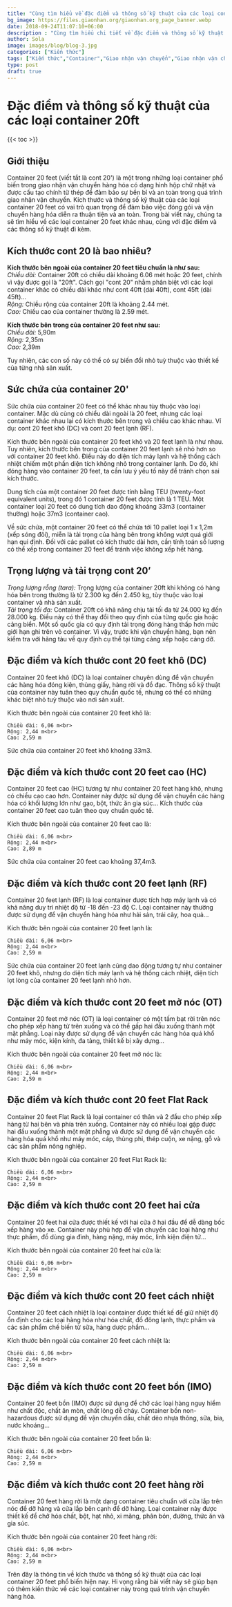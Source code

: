 ```yaml
---
title: "Cùng tìm hiểu về đặc điểm và thông số kỹ thuật của các loại container 20ft (Mới cập nhật)"
bg_image: https://files.giaonhan.org/giaonhan.org_page_banner.webp
date: 2018-09-24T11:07:10+06:00
description : "Cùng tìm hiểu chi tiết về đặc điểm và thông số kỹ thuật của các loại container 20ft để chọn loại container phù hợp theo nhu cầu"
author: Sola
image: images/blog/blog-3.jpg
categories: ["Kiến thức"]
tags: ["Kiến thức","Container","Giao nhận vận chuyển","Giao nhận vận chuyển đường biển","Giao nhận vận chuyển đường bộ","Giao nhận vận chuyển đường sắt"]
type: post
draft: true
---
```


# Đặc điểm và thông số kỹ thuật của các loại container 20ft

{{< toc >}}

## Giới thiệu

Container 20 feet (viết tắt là cont 20') là một trong những loại container phổ biến trong giao nhận vận chuyển hàng hóa có dạng hình hộp chữ nhật và được cấu tạo chính từ thép để đảm bảo sự bền bỉ và an toàn trong quá trình giao nhận vận chuyển. Kích thước và thông số kỹ thuật của các loại container 20 feet có vai trò quan trọng để đảm bảo việc đóng gói và vận chuyển hàng hóa diễn ra thuận tiện và an toàn. Trong bài viết này, chúng ta sẽ tìm hiểu về các loại container 20 feet khác nhau, cùng với đặc điểm và các thông số kỹ thuật đi kèm.

## Kích thước cont 20 là bao nhiêu?

**Kích thước bên ngoài của container 20 feet tiêu chuẩn là như sau:** <br>
*Chiều dài:* Container 20ft có chiều dài khoảng 6.06 mét hoặc 20 feet, chính vì vậy được gọi là "20ft". Cách gọi "cont 20" nhằm phân biệt với các loại container khác có chiều dài khác như cont 40ft (dài 40ft), cont 45ft (dài 45ft)...<br>
*Rộng:* Chiều rộng của container 20ft là khoảng 2.44 mét.<br>
*Cao:* Chiều cao của container thường là 2.59 mét.

**Kích thước bên trong của container 20 feet như sau:** <br>
*Chiều dài:* 5,90m<br>
*Rộng:* 2,35m<br>
*Cao:* 2,39m

Tuy nhiên, các con số này có thể có sự biến đổi nhỏ tuỳ thuộc vào thiết kế của từng nhà sản xuất.

## Sức chứa của container 20'

Sức chứa của container 20 feet có thể khác nhau tùy thuộc vào loại container. Mặc dù cùng có chiều dài ngoài là 20 feet, nhưng các loại container khác nhau lại có kích thước bên trong và chiều cao khác nhau. Ví dụ: cont 20 feet khô (DC) và cont 20 feet lạnh (RF).

Kích thước bên ngoài của container 20 feet khô và 20 feet lạnh là như nhau. Tuy nhiên, kích thước bên trong của container 20 feet lạnh sẽ nhỏ hơn so với container 20 feet khô. Điều này do diện tích máy lạnh và hệ thống cách nhiệt chiếm một phần diện tích không nhỏ trong container lạnh. Do đó, khi đóng hàng vào container 20 feet, ta cần lưu ý yếu tố này để tránh chọn sai kích thước.

Dung tích của một container 20 feet được tính bằng TEU (twenty-foot equivalent units), trong đó 1 container 20 feet được tính là 1 TEU. Một container loại 20 feet có dung tích dao động khoảng 33m3 (container thường) hoặc 37m3 (container cao).

Về sức chứa, một container 20 feet có thể chứa tới 10 pallet loại 1 x 1,2m (xếp sóng đôi), miễn là tải trọng của hàng bên trong không vượt quá giới hạn qui định. Đối với các pallet có kích thước dài hơn, cần tính toán số lượng có thể xếp trong container 20 feet để tránh việc không xếp hết hàng.

## Trọng lượng và tải trọng cont 20’

*Trọng lượng rỗng (tara):* Trọng lượng của container 20ft khi không có hàng hóa bên trong thường là từ 2.300 kg đến 2.450 kg, tùy thuộc vào loại container và nhà sản xuất.<br>
*Tải trọng tối đa:* Container 20ft có khả năng chịu tải tối đa từ 24.000 kg đến 28.000 kg. Điều này có thể thay đổi theo quy định của từng quốc gia hoặc cảng biển. Một số quốc gia có quy định tải trọng đóng hàng thấp hơn mức giới hạn ghi trên vỏ container. Vì vậy, trước khi vận chuyển hàng, bạn nên kiểm tra với hãng tàu về quy định cụ thể tại từng cảng xếp hoặc cảng dỡ.

## Đặc điểm và kích thước cont 20 feet khô (DC)

Container 20 feet khô (DC) là loại container chuyên dùng để vận chuyển các hàng hóa đóng kiện, thùng giấy, hàng rời và đồ đạc. Thông số kỹ thuật của container này tuân theo quy chuẩn quốc tế, nhưng có thể có những khác biệt nhỏ tuỳ thuộc vào nơi sản xuất.

Kích thước bên ngoài của container 20 feet khô là:

    Chiều dài: 6,06 m<br>
    Rộng: 2,44 m<br>
    Cao: 2,59 m

Sức chứa của container 20 feet khô khoảng 33m3.

## Đặc điểm và kích thước cont 20 feet cao (HC)

Container 20 feet cao (HC) tương tự như container 20 feet hàng khô, nhưng có chiều cao cao hơn. Container này được sử dụng để vận chuyển các hàng hóa có khối lượng lớn như gạo, bột, thức ăn gia súc... Kích thước của container 20 feet cao tuân theo quy chuẩn quốc tế.

Kích thước bên ngoài của container 20 feet cao là:

    Chiều dài: 6,06 m<br>
    Rộng: 2,44 m<br>
    Cao: 2,89 m

Sức chứa của container 20 feet cao khoảng 37,4m3.

## Đặc điểm và kích thước cont 20 feet lạnh (RF)

Container 20 feet lạnh (RF) là loại container được tích hợp máy lạnh và có khả năng duy trì nhiệt độ từ -18 đến -23 độ C. Loại container này thường được sử dụng để vận chuyển hàng hóa như hải sản, trái cây, hoa quả...

Kích thước bên ngoài của container 20 feet lạnh là:

    Chiều dài: 6,06 m<br>
    Rộng: 2,44 m<br>
    Cao: 2,59 m

Sức chứa của container 20 feet lạnh cũng dao động tương tự như container 20 feet khô, nhưng do diện tích máy lạnh và hệ thống cách nhiệt, diện tích lọt lòng của container 20 feet lạnh nhỏ hơn.

## Đặc điểm và kích thước cont 20 feet mở nóc (OT)

Container 20 feet mở nóc (OT) là loại container có một tấm bạt rời trên nóc cho phép xếp hàng từ trên xuống và có thể gấp hai đầu xuống thành một mặt phẳng. Loại này được sử dụng để vận chuyển các hàng hóa quá khổ như máy móc, kiện kính, đa tảng, thiết kế bị xây dựng...

Kích thước bên ngoài của container 20 feet mở nóc là:

    Chiều dài: 6,06 m<br>
    Rộng: 2,44 m<br>
    Cao: 2,59 m

## Đặc điểm và kích thước cont 20 feet Flat Rack

Container 20 feet Flat Rack là loại container có thân và 2 đầu cho phép xếp hàng từ hai bên và phía trên xuống. Container này có nhiều loại gập được hai đầu xuống thành một mặt phẳng và được sử dụng để vận chuyển các hàng hóa quá khổ như máy móc, cáp, thùng phi, thép cuộn, xe nặng, gỗ và các sản phẩm nông nghiệp.

Kích thước bên ngoài của container 20 feet Flat Rack là:

    Chiều dài: 6,06 m<br>
    Rộng: 2,44 m<br>
    Cao: 2,59 m

## Đặc điểm và kích thước cont 20 feet hai cửa

Container 20 feet hai cửa được thiết kế với hai cửa ở hai đầu để dễ dàng bốc xếp hàng vào xe. Container này phù hợp để vận chuyển các loại hàng như thực phẩm, đồ dùng gia đình, hàng nặng, máy móc, linh kiện điện tử...

Kích thước bên ngoài của container 20 feet hai cửa là:

    Chiều dài: 6,06 m<br>
    Rộng: 2,44 m<br>
    Cao: 2,59 m

## Đặc điểm và kích thước cont 20 feet cách nhiệt

Container 20 feet cách nhiệt là loại container được thiết kế để giữ nhiệt độ ổn định cho các loại hàng hóa như hóa chất, đồ đông lạnh, thực phẩm và các sản phẩm chế biến từ sữa, hàng dược phẩm...

Kích thước bên ngoài của container 20 feet cách nhiệt là:

    Chiều dài: 6,06 m<br>
    Rộng: 2,44 m<br>
    Cao: 2,59 m

## Đặc điểm và kích thước cont 20 feet bồn (IMO)

Container 20 feet bồn (IMO) được sử dụng để chở các loại hàng nguy hiểm như chất độc, chất ăn mòn, chất lỏng dễ cháy. Container bồn non-hazardous được sử dụng để vận chuyển dầu, chất dẻo nhựa thông, sữa, bia, nước khoáng...

Kích thước bên ngoài của container 20 feet bồn là:

    Chiều dài: 6,06 m<br>
    Rộng: 2,44 m<br>
    Cao: 2,59 m

## Đặc điểm và kích thước cont 20 feet hàng rời

Container 20 feet hàng rời là một dạng container tiêu chuẩn với cửa lắp trên nóc để dỡ hàng và cửa lắp bên cạnh để dỡ hàng. Loại container này được thiết kế để chở hóa chất, bột, hạt nhỏ, xi măng, phân bón, đường, thức ăn và gia súc.

Kích thước bên ngoài của container 20 feet hàng rời:

    Chiều dài: 6,06 m<br>
    Rộng: 2,44 m<br>
    Cao: 2,59 m

Trên đây là thông tin về kích thước và thông số kỹ thuật của các loại container 20 feet phổ biến hiện nay. Hi vọng rằng bài viết này sẽ giúp bạn có thêm kiến thức về các loại container này trong quá trình vận chuyển hàng hóa.
